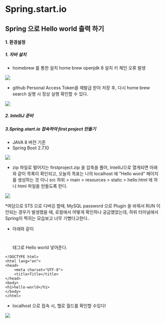 # Spring.start.io
## Spring 으로 Hello world 출력 하기


#### 1. 환경설정
##### 1. 자바 설치
- homebrew 를 통한 설치
home brew openjdk 8 설치 키 체인 오류 발생

<img src="[/TIL/img/스크린샷 2023-03-25 오후 8.15.03.png](https://github.com/jinsirie/TIL/blob/5bfb2b941e04f7f6ae79f47cfd218d90974958dc/img/%EC%8A%A4%ED%81%AC%EB%A6%B0%EC%83%B7%202023-03-25%20%EC%98%A4%ED%9B%84%208.15.03.png)">


* github Personal Access Token을 재발급 받아 저장 후, 다시 home brew search 실행 시 정상 실행 확인할 수 있다.

<img src ="/Users/jinsiri/Tasks/shellprogram/github_md/TIL/img/스크린샷 2023-03-26 오후 9.46.37.png">



##### 2. IntelliJ 준비

##### 3.Spring.start.io 접속하여 first project 만들기
 - JAVA 8 버전 기준
 - Spring Boot 2.7.10

 <img src ="/Users/jinsiri/Tasks/shellprogram/github_md/TIL/img/스크린샷 2023-03-26 오후 9.57.16.png">


 - zip 파일로 떨어지는 firstproject.zip 을 압축을 풀어, IntelliJ으로 열게되면 아래와 같이  목록이 확인되고, 오늘의 목표는 나의 localhost 에 "Hello word" 페이지를 생성하는 것 이니 src 하위 > main > resources > static > hello.html 에 하나 html 파일을 만들도록 한다.


 <img src ="/Users/jinsiri/Tasks/shellprogram/github_md/TIL/img/스크린샷 2023-03-26 오후 10.00.23.png">


 *여담으로 STS 으로 디버깅 할때, MySQL password 으로 Plugin 을 바꿔서 RUN 이 안되는 경우가 발생했을 때, 로컬에서 어떻게 확인하나 궁금했었는데, 하위 터미널에서 Spring이 찍히는 모습보고 너무 기뻤다고한다..


- 아래와 같이 <h1></h1> 태그로 Hello world 넣어준다.
```
<!DOCTYPE html>
<html lang="en">
<head>
    <meta charset="UTF-8">
    <title>Title</title>
</head>
<body>
<h1>hello-world</h1>
</body>
</html>
```


- localhost 으로 접속 시, 헬로 월드를 확인할 수있다!

<img src="/Users/jinsiri/Tasks/shellprogram/github_md/TIL/img/스크린샷 2023-03-26 오후 10.08.38.png">
